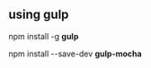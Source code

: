 ##  using gulp

npm install -g <b class="imp">gulp</b>

npm install --save-dev <b class="imp">gulp-mocha</b>
